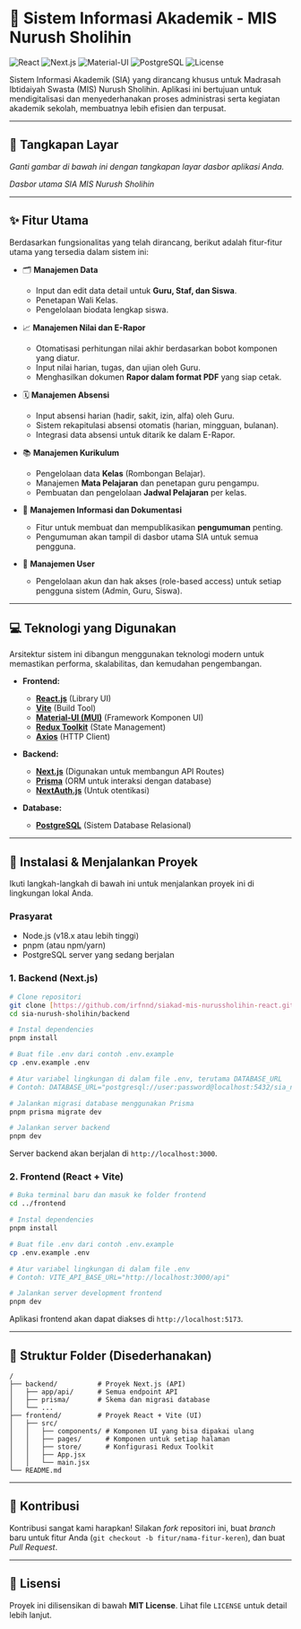 # 🏫 Sistem Informasi Akademik - MIS Nurush Sholihin

![React](https://img.shields.io/badge/React-Vite-blue?logo=react)
![Next.js](https://img.shields.io/badge/Backend-Next.js-black?logo=next.js)
![Material-UI](https://img.shields.io/badge/UI-Material--UI-blue?logo=mui)
![PostgreSQL](https://img.shields.io/badge/Database-PostgreSQL-blue?logo=postgresql)
![License](https://img.shields.io/badge/License-MIT-yellow.svg)

Sistem Informasi Akademik (SIA) yang dirancang khusus untuk Madrasah Ibtidaiyah Swasta (MIS) Nurush Sholihin. Aplikasi ini bertujuan untuk mendigitalisasi dan menyederhanakan proses administrasi serta kegiatan akademik sekolah, membuatnya lebih efisien dan terpusat.

---

## 📸 Tangkapan Layar

*Ganti gambar di bawah ini dengan tangkapan layar dasbor aplikasi Anda.*

*Dasbor utama SIA MIS Nurush Sholihin*

---

## ✨ Fitur Utama

Berdasarkan fungsionalitas yang telah dirancang, berikut adalah fitur-fitur utama yang tersedia dalam sistem ini:

* 🗂️ **Manajemen Data**
    * Input dan edit data detail untuk **Guru, Staf, dan Siswa**.
    * Penetapan Wali Kelas.
    * Pengelolaan biodata lengkap siswa.

* 📈 **Manajemen Nilai dan E-Rapor**
    * Otomatisasi perhitungan nilai akhir berdasarkan bobot komponen yang diatur.
    * Input nilai harian, tugas, dan ujian oleh Guru.
    * Menghasilkan dokumen **Rapor dalam format PDF** yang siap cetak.

* 🗓️ **Manajemen Absensi**
    * Input absensi harian (hadir, sakit, izin, alfa) oleh Guru.
    * Sistem rekapitulasi absensi otomatis (harian, mingguan, bulanan).
    * Integrasi data absensi untuk ditarik ke dalam E-Rapor.

* 📚 **Manajemen Kurikulum**
    * Pengelolaan data **Kelas** (Rombongan Belajar).
    * Manajemen **Mata Pelajaran** dan penetapan guru pengampu.
    * Pembuatan dan pengelolaan **Jadwal Pelajaran** per kelas.

* 📢 **Manajemen Informasi dan Dokumentasi**
    * Fitur untuk membuat dan mempublikasikan **pengumuman** penting.
    * Pengumuman akan tampil di dasbor utama SIA untuk semua pengguna.

* 👤 **Manajemen User**
    * Pengelolaan akun dan hak akses (role-based access) untuk setiap pengguna sistem (Admin, Guru, Siswa).

---

## 💻 Teknologi yang Digunakan

Arsitektur sistem ini dibangun menggunakan teknologi modern untuk memastikan performa, skalabilitas, dan kemudahan pengembangan.

* **Frontend:**
    * [**React.js**](https://react.dev/) (Library UI)
    * [**Vite**](https://vitejs.dev/) (Build Tool)
    * [**Material-UI (MUI)**](https://mui.com/) (Framework Komponen UI)
    * [**Redux Toolkit**](https://redux-toolkit.js.org/) (State Management)
    * [**Axios**](https://axios-http.com/) (HTTP Client)

* **Backend:**
    * [**Next.js**](https://nextjs.org/) (Digunakan untuk membangun API Routes)
    * [**Prisma**](https://www.prisma.io/) (ORM untuk interaksi dengan database)
    * [**NextAuth.js**](https://next-auth.js.org/) (Untuk otentikasi)

* **Database:**
    * [**PostgreSQL**](https://www.postgresql.org/) (Sistem Database Relasional)

---

## 🚀 Instalasi & Menjalankan Proyek

Ikuti langkah-langkah di bawah ini untuk menjalankan proyek ini di lingkungan lokal Anda.

### **Prasyarat**
* Node.js (v18.x atau lebih tinggi)
* pnpm (atau npm/yarn)
* PostgreSQL server yang sedang berjalan

### **1. Backend (Next.js)**

```bash
# Clone repositori
git clone [https://github.com/irfnnd/siakad-mis-nurussholihin-react.git](https://github.com/irfnnd/siakad-mis-nurussholihin-react.git)
cd sia-nurush-sholihin/backend

# Instal dependencies
pnpm install

# Buat file .env dari contoh .env.example
cp .env.example .env

# Atur variabel lingkungan di dalam file .env, terutama DATABASE_URL
# Contoh: DATABASE_URL="postgresql://user:password@localhost:5432/sia_nurush_sholihin?schema=public"

# Jalankan migrasi database menggunakan Prisma
pnpm prisma migrate dev

# Jalankan server backend
pnpm dev
````

Server backend akan berjalan di `http://localhost:3000`.

### **2. Frontend (React + Vite)**

```bash
# Buka terminal baru dan masuk ke folder frontend
cd ../frontend

# Instal dependencies
pnpm install

# Buat file .env dari contoh .env.example
cp .env.example .env

# Atur variabel lingkungan di dalam file .env
# Contoh: VITE_API_BASE_URL="http://localhost:3000/api"

# Jalankan server development frontend
pnpm dev
```

Aplikasi frontend akan dapat diakses di `http://localhost:5173`.

-----

## 📁 Struktur Folder (Disederhanakan)

```
/
├── backend/          # Proyek Next.js (API)
│   ├── app/api/      # Semua endpoint API
│   ├── prisma/       # Skema dan migrasi database
│   └── ...
├── frontend/         # Proyek React + Vite (UI)
│   ├── src/
│   │   ├── components/ # Komponen UI yang bisa dipakai ulang
│   │   ├── pages/      # Komponen untuk setiap halaman
│   │   ├── store/      # Konfigurasi Redux Toolkit
│   │   ├── App.jsx
│   │   └── main.jsx
└── README.md
```

-----

## 🤝 Kontribusi

Kontribusi sangat kami harapkan\! Silakan *fork* repositori ini, buat *branch* baru untuk fitur Anda (`git checkout -b fitur/nama-fitur-keren`), dan buat *Pull Request*.

-----

## 📜 Lisensi

Proyek ini dilisensikan di bawah **MIT License**. Lihat file `LICENSE` untuk detail lebih lanjut.

```
```